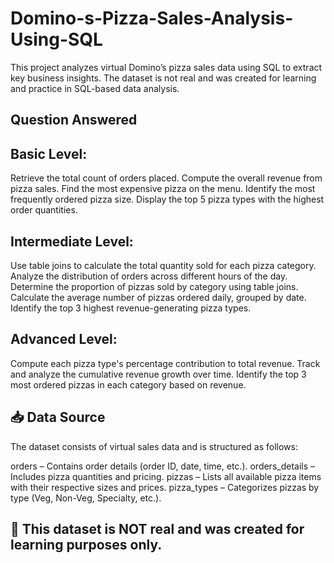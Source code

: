# Domino-s-Pizza-Sales-Analysis-Using-SQL
This project analyzes virtual Domino’s pizza sales data using SQL to extract key business insights. The dataset is not real and was created for learning and practice in SQL-based data analysis. 

## Question Answered

## Basic Level:

Retrieve the total count of orders placed.
Compute the overall revenue from pizza sales.
Find the most expensive pizza on the menu.
Identify the most frequently ordered pizza size.
Display the top 5 pizza types with the highest order quantities.

## Intermediate Level:

Use table joins to calculate the total quantity sold for each pizza category.
Analyze the distribution of orders across different hours of the day.
Determine the proportion of pizzas sold by category using table joins.
Calculate the average number of pizzas ordered daily, grouped by date.
Identify the top 3 highest revenue-generating pizza types.

## Advanced Level:

Compute each pizza type's percentage contribution to total revenue.
Track and analyze the cumulative revenue growth over time.
Identify the top 3 most ordered pizzas in each category based on revenue.

## 📥 Data Source
The dataset consists of virtual sales data and is structured as follows:

orders – Contains order details (order ID, date, time, etc.).
orders_details – Includes pizza quantities and pricing.
pizzas – Lists all available pizza items with their respective sizes and prices.
pizza_types – Categorizes pizzas by type (Veg, Non-Veg, Specialty, etc.).

## 📌 This dataset is NOT real and was created for learning purposes only.

